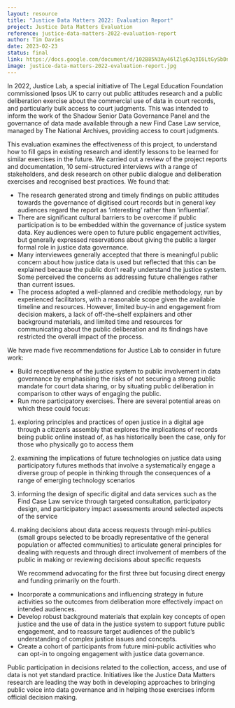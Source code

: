 ```yaml
---
layout: resource
title: "Justice Data Matters 2022: Evaluation Report"
project: Justice Data Matters Evaluation
reference: justice-data-matters-2022-evaluation-report
author: Tim Davies
date: 2023-02-23
status: final
link: https://docs.google.com/document/d/102B85N3Ay46lZlg6Jq3I6LtGySbDnZH0yT2uNlTgwvM/edit?usp=sharing
image: justice-data-matters-2022-evaluation-report.jpg
---
```

In 2022, Justice Lab, a special initiative of The Legal Education Foundation commissioned Ipsos UK to carry out public attitudes research and a public deliberation exercise about the commercial use of data in court records, and particularly bulk access to court judgments. This was intended to inform the work of the Shadow Senior Data Governance Panel and the governance of data made available through a new Find Case Law service, managed by The National Archives, providing access to court judgments.

This evaluation examines the effectiveness of this project, to understand how to fill gaps in existing research and identify lessons to be learned for similar exercises in the future. We carried out a review of the project reports and documentation, 10 semi-structured interviews with a range of stakeholders, and desk research on other public dialogue and deliberation exercises and recognised best practices. <!--more-->We found that:

* The research generated strong and timely findings on public attitudes towards the governance of digitised court records but in general key audiences regard the report as ‘interesting’ rather than ‘influential’.
* There are significant cultural barriers to be overcome if public participation is to be embedded within the governance of justice system data. Key audiences were open to future public engagement activities, but generally expressed reservations about giving the public a larger formal role in justice data governance. 
* Many interviewees generally accepted that there is meaningful public concern about how justice data is used but reflected that this can be explained because the public don’t really understand the justice system. Some perceived the concerns as addressing future challenges rather than current issues.
* The process adopted a well-planned and credible methodology, run by experienced facilitators, with a reasonable scope given the available timeline and resources. However, limited buy-in and engagement from decision makers, a lack of off-the-shelf explainers and other background materials, and limited time and resources for communicating about the public deliberation and its findings have restricted the overall impact of the process.

We have made five recommendations for Justice Lab to consider in future work:

* Build receptiveness of the justice system to public involvement in data governance by emphasising the risks of not securing a strong public mandate for court data sharing, or by situating public deliberation in comparison to other ways of engaging the public. 
* Run more participatory exercises. There are several potential areas on which these could focus:
1. exploring principles and practices of open justice in a digital age through a citizen’s assembly that explores the implications of records being public online instead of, as has historically been the case, only for those who physically go to access them
2. examining the implications of future technologies on justice data using participatory futures methods that involve a systematically engage a diverse group of people in thinking through the consequences of a range of emerging technology scenarios  
3. informing the design of specific digital and data services such as the Find Case Law service through targeted consultation, participatory design, and participatory impact assessments around selected aspects of the service 
4. making decisions about data access requests through mini-publics (small groups selected to be broadly representative of the general population or affected communities) to articulate general principles for dealing with requests and through direct involvement of members of the public in making or reviewing decisions about specific requests

    We recommend advocating for the first three but focusing direct energy and funding primarily on the fourth.

* Incorporate a communications and influencing strategy in future activities so the outcomes from deliberation more effectively impact on intended audiences.
* Develop robust background materials that explain key concepts of open justice and the use of data in the justice system to support future public engagement, and to reassure target audiences of the  public’s understanding of complex justice issues and  concepts.
* Create a cohort of participants from future mini-public activities who can opt-in to ongoing engagement with justice data governance.

Public participation in decisions related to the collection, access, and use of data is not yet standard practice. Initiatives like the Justice Data Matters research are leading the way both in developing approaches to bringing public voice into data governance and in helping those exercises inform official decision making.
